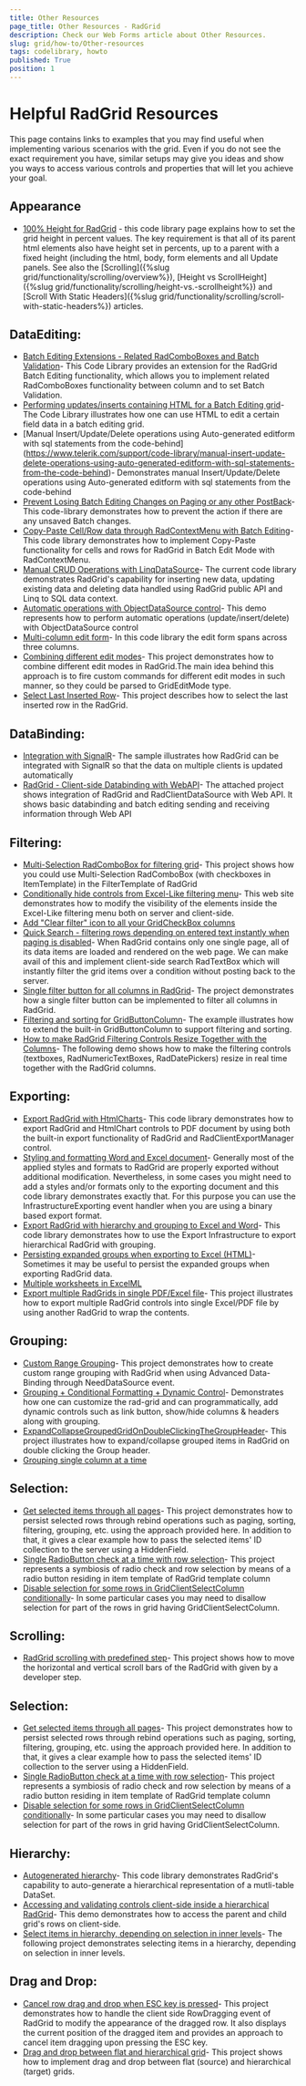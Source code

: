 ```yaml
---
title: Other Resources
page_title: Other Resources - RadGrid
description: Check our Web Forms article about Other Resources.
slug: grid/how-to/Other-resources
tags: codelibrary, howto
published: True
position: 1
---
```


# Helpful RadGrid Resources

This page contains links to examples that you may find useful when implementing various scenarios with the grid. Even if you do not see the exact requirement you have, similar setups may give you ideas and show you ways to access various controls and properties that will let you achieve your goal.

## Appearance

* [100% Height for RadGrid](https://www.telerik.com/support/code-library/setting-radgrid's-height-in-percents) - this code library page explains how to set the grid height in percent values. The key requirement is that all of its parent html elements also have height set in percents, up to a parent with a fixed height (including the html, body, form elements and all Update panels. See also the [Scrolling]({%slug grid/functionality/scrolling/overview%}), [Height vs ScrollHeight]({%slug grid/functionality/scrolling/height-vs.-scrollheight%}) and [Scroll With Static Headers]({%slug grid/functionality/scrolling/scroll-with-static-headers%}) articles.

## DataEditing:

* [Batch Editing Extensions - Related RadComboBoxes and Batch Validation](https://www.telerik.com/support/code-library/batch-editing-extensions---related-radcomboboxes-and-validation)-
This Code Library provides an extension for the RadGrid Batch Editing functionality, which allows you to implement related RadComboBoxes functionality between column and to set Batch Validation.
* [Performing updates/inserts containing HTML for a Batch Editing grid](https://www.telerik.com/support/code-library/performing-updates-inserts-containing-html-for-a-batch-editing-grid)-
The Code Library illustrates how one can use HTML to edit a certain field data in a batch editing grid.
* [Manual Insert/Update/Delete operations using Auto-generated editform with sql statements from the code-behind] (https://www.telerik.com/support/code-library/manual-insert-update-delete-operations-using-auto-generated-editform-with-sql-statements-from-the-code-behind)- Demonstrates manual Insert/Update/Delete operations using Auto-generated editform with sql statements from the code-behind
* [Prevent Losing Batch Editing Changes on Paging or any other PostBack](https://www.telerik.com/support/code-library/prevent-losing-batch-editing-changes-on-paging-or-any-other-postback)- This code-library demonstrates how to prevent the action if there are any unsaved Batch changes.
* [Copy-Paste Cell/Row data through RadContextMenu with Batch Editing](https://www.telerik.com/support/code-library/copy-paste-cell-row-data-through-radcontextmenu-with-batch-editing)-This code library demonstrates how to implement Copy-Paste functionality for cells and rows for RadGrid in Batch Edit Mode with RadContextMenu.
* [Manual CRUD Operations with LinqDataSource](https://www.telerik.com/support/code-library/manual-crud-operations-with-linqdatasource)- The current code library demonstrates RadGrid's capability for inserting new data, updating existing data and deleting data handled using RadGrid public API and Linq to SQL data context.
* [Automatic operations with ObjectDataSource control](https://www.telerik.com/support/code-library/automatic-operations-with-objectdatasource-control)- This demo represents how to perform automatic operations (update/insert/delete) with ObjectDataSource control
* [Multi-column edit form](https://www.telerik.com/support/code-library/multi-column-edit-form)- In this code library the edit form spans across three columns.
* [Combining different edit modes](https://www.telerik.com/support/code-library/combining-different-edit-modes)- This project demonstrates how to combine different edit modes in RadGrid.The main idea behind this approach is to fire custom commands for different edit modes in such manner, so they could be parsed to GridEditMode type.
* [Select Last Inserted Row](https://www.telerik.com/support/code-library/select-last-inserted-row)- This project describes how to select the last inserted row in the RadGrid.


## DataBinding:

* [Integration with SignalR](https://www.telerik.com/support/code-library/integration-with-signalr)- The sample illustrates how RadGrid can be integrated with SignalR so that the data on multiple clients is updated automatically
* [RadGrid - Client-side Databinding with WebAPI](https://www.telerik.com/support/code-library/radgrid---client-side-databinding-with-webapi)- The attached project shows integration of RadGrid and RadClientDataSource with Web API. It shows basic databinding and batch editing sending and receiving information through Web API


## Filtering:

* [Multi-Selection RadComboBox for filtering grid](https://www.telerik.com/support/code-library/multi-selection-radcombobox-for-filtering-grid)- This project shows how you could use Multi-Selection RadComboBox (with checkboxes in ItemTemplate) in the FilterTemplate of RadGrid
* [Conditionally hide controls from Excel-Like filtering menu](https://www.telerik.com/support/code-library/conditionally-hide-controls-from-excel-like-filtering-menu)- This web site demonstrates how to modify the visibility of the elements inside the Excel-Like filtering menu both on server and client-side.
* [Add "Clear filter" icon to all your GridCheckBox columns](https://www.telerik.com/support/code-library/add-clear-filter-icon-to-all-your-gridcheckbox-columns)
* [Quick Search - filtering rows depending on entered text instantly when paging is disabled](https://www.telerik.com/support/code-library/quick-search---filtering-rows-depending-on-entered-text-instantly-when-paging-is-disabled)- When RadGrid contains only one single page, all of its data items are loaded and rendered on the web page. We can make avail of this and implement client-side search RadTextBox which will instantly filter the grid items over a condition without posting back to the server.
* [Single filter button for all columns in RadGrid](https://www.telerik.com/support/code-library/single-filter-button-for-all-columns-in-radgrid)- The project demonstrates how a single filter button can be implemented to filter all columns in RadGrid.
* [Filtering and sorting for GridButtonColumn](https://www.telerik.com/support/code-library/filtering-and-sorting-for-gridbuttoncolumn)- The example illustrates how to extend the built-in GridButtonColumn to support filtering and sorting.
* [How to make RadGrid Filtering Controls Resize Together with the Columns](https://www.telerik.com/support/code-library/how-to-make-radgrid-filtering-controls-resize-together-with-the-columns)- The following demo shows how to make the filtering controls (textboxes, RadNumericTextBoxes, RadDatePickers) resize in real time together with the RadGrid columns.


## Exporting:

* [Export RadGrid with HtmlCharts](https://www.telerik.com/support/code-library/export-radgrid-with-htmlcharts)- This code library demonstrates how to export RadGrid and HtmlChart controls to PDF document by using both the built-in export functionality of RadGrid and RadClientExportManager control.
* [Styling and formatting Word and Excel document](https://www.telerik.com/support/code-library/styling-and-formatting-word-and-excel-document)- Generally most of the applied styles and formats to RadGrid are properly exported without additional modification. Nevertheless, in some cases you might need to add a styles and/or formats only to the exporting document and this code library demonstrates exactly that. For this purpose you can use the InfrastructureExporting event handler when you are using a binary based export format.
* [Export RadGrid with hierarchy and grouping to Excel and Word](https://www.telerik.com/support/code-library/grid-with-hierachy-and-grouping-export-to-excel)- This code library demonstrates how to use the Export Infrastructure to export hierarchical RadGrid with grouping.
* [Persisting expanded groups when exporting to Excel (HTML)](https://www.telerik.com/support/code-library/persisting-expanded-groups-when-exporting-to-excel-htm)- Sometimes it may be useful to persist the expanded groups when exporting RadGrid data.
* [Multiple worksheets in ExcelML](https://www.telerik.com/support/code-library/multiple-worksheets-in-excelml)
* [Export multiple RadGrids in single PDF/Excel file](https://www.telerik.com/support/code-library/export-multiple-radgrids-in-single-pdf-excel-file)- This project illustrates how to export multiple RadGrid controls into single Excel/PDF file by using another RadGrid to wrap the contents.


## Grouping:

* [Custom Range Grouping](https://www.telerik.com/support/code-library/custom-range-grouping)- This project demonstrates how to create custom range grouping with RadGrid when using Advanced Data-Binding through NeedDataSource event.
* [Grouping + Conditional Formatting + Dynamic Control](https://www.telerik.com/support/code-library/grouping-conditional-formatting-dynamic-control)- Demonstrates how one can customize the rad-grid and can programmatically, add dynamic controls such as link button, show/hide columns & headers along with grouping.
* [ExpandCollapseGroupedGridOnDoubleClickingTheGroupHeader](https://www.telerik.com/support/code-library/expandcollapsegroupedgridondoubleclickingthegroupheader)- This project illustrates how to expand/collapse grouped items in RadGrid on double clicking the Group header.
* [Grouping single column at a time](https://www.telerik.com/support/code-library/grouping-single-column-at-a-time)


## Selection:

* [Get selected items through all pages](https://www.telerik.com/support/code-library/get-selected-items-through-all-pages)- This project demonstrates how to persist selected rows through rebind operations such as paging, sorting, filtering, grouping, etc. using the approach provided here. In addition to that, it gives a clear example how to pass the selected items' ID collection to the server using a HiddenField.
* [Single RadioButton check at a time with row selection](https://www.telerik.com/support/code-library/single-radiobutton-check-at-a-time-with-row-selection)- This project represents a symbiosis of radio check and row selection by means of a radio button residing in item template of RadGrid template column
* [Disable selection for some rows in GridClientSelectColumn conditionally](https://www.telerik.com/support/code-library/disable-selection-for-some-rows-in-gridclientselectcolumn-conditionally)- In some particular cases you may need to disallow selection for part of the rows in grid having GridClientSelectColumn.


## Scrolling:
* [RadGrid scrolling with predefined step](https://www.telerik.com/support/code-library/radgrid-scrolling-with-predefined-step)- This project shows how to move the horizontal and vertical scroll bars of the RadGrid with given by a developer step.


## Selection:

* [Get selected items through all pages](https://www.telerik.com/support/code-library/get-selected-items-through-all-pages)- This project demonstrates how to persist selected rows through rebind operations such as paging, sorting, filtering, grouping, etc. using the approach provided here. In addition to that, it gives a clear example how to pass the selected items' ID collection to the server using a HiddenField.
* [Single RadioButton check at a time with row selection](https://www.telerik.com/support/code-library/single-radiobutton-check-at-a-time-with-row-selection)- This project represents a symbiosis of radio check and row selection by means of a radio button residing in item template of RadGrid template column
* [Disable selection for some rows in GridClientSelectColumn conditionally](https://www.telerik.com/support/code-library/disable-selection-for-some-rows-in-gridclientselectcolumn-conditionally)- In some particular cases you may need to disallow selection for part of the rows in grid having GridClientSelectColumn.


## Hierarchy:

* [Autogenerated hierarchy](https://www.telerik.com/support/code-library/autogenerated-hierarchy)- This code library demonstrates RadGrid's capability to auto-generate a hierarchical representation of a mutli-table DataSet.
* [Accessing and validating controls client-side inside a hierarchical RadGrid](https://www.telerik.com/support/code-library/accessing-and-validating-controls-client-side-inside-a-hierarchical-radgrid)- This demo demonstrates how to access the parent and child grid's rows on client-side.
* [Select items in hierarchy, depending on selection in inner levels](https://www.telerik.com/support/code-library/select-items-in-hierarchy-depending-on-selection-in-inner-levels)- The following project demonstrates selecting items in a hierarchy, depending on selection in inner levels.


## Drag and Drop:

* [Cancel row drag and drop when ESC key is pressed](https://www.telerik.com/support/code-library/cancel-row-drag-and-drop-when-esc-key-is-pressed)- This project demonstrates how to handle the client side RowDragging event of RadGrid to modify the appearance of the dragged row. It also displays the current position of the dragged item and provides an approach to cancel item dragging upon pressing the ESC key.
* [Drag and drop between flat and hierarchical grid](https://www.telerik.com/support/code-library/drag-and-drop-between-flat-and-hierarchical-grid)- This project shows how to implement drag and drop between flat (source) and hierarchical (target) grids.
